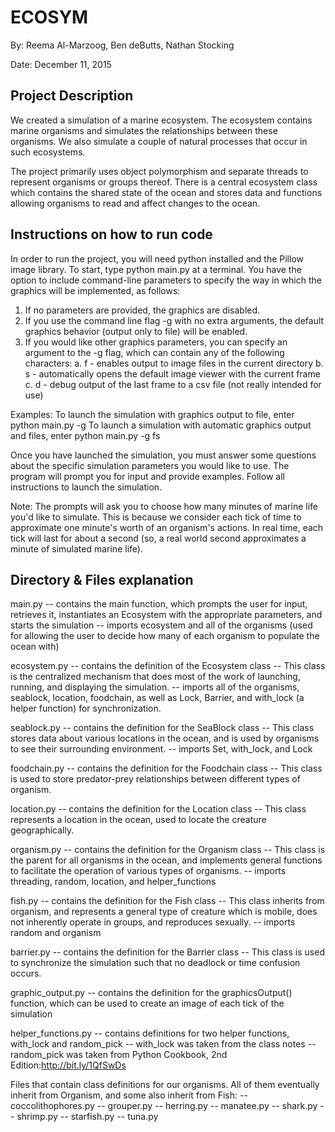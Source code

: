 # ECOSYM

By: Reema Al-Marzoog, Ben deButts, Nathan Stocking

Date: December 11, 2015


## Project Description


We created a simulation of a marine ecosystem. The ecosystem contains marine 
organisms and simulates the relationships between these organisms. We also 
simulate a couple of natural processes that occur in such ecosystems.

The project primarily uses object polymorphism and separate threads to represent
organisms or groups thereof. There is a central ecosystem class which contains 
the shared state of the ocean and stores data and functions allowing organisms 
to read and affect changes to the ocean.


## Instructions on how to run code


In order to run the project, you will need python installed and the Pillow image
library.
To start, type 
    python main.py
at a terminal. You have the option to include command-line parameters to specify
the way in which the graphics will be implemented, as follows:
1. If no parameters are provided, the graphics are disabled.
2. If you use the command line flag -g with no extra arguments, the default 
    graphics behavior (output only to file) will be enabled.
3. If you would like other graphics parameters, you can specify an argument to 
    the -g flag, which can contain any of the following characters:
    a. f - enables output to image files in the current directory
    b. s - automatically opens the default image viewer with the current frame
    c. d - debug output of the last frame to a csv file (not really intended for
        use)

Examples:
To launch the simulation with graphics output to file, enter
    python main.py -g
To launch a simulation with automatic graphics output and files, enter
    python main.py -g fs

Once you have launched the simulation, you must answer some questions about the 
specific simulation parameters you would like to use. The program will prompt 
you for input and provide examples. Follow all instructions to launch the 
simulation.

Note:
The prompts will ask you to choose how many minutes of marine life you'd like to
simulate. This is because we consider each tick of time to approximate one 
minute's worth of an organism's actions. In real time, each tick will last for
about a second (so, a real world second approximates a minute of simulated 
marine life).


## Directory & Files explanation


main.py
-- contains the main function, which prompts the user for input, retrieves it, 
    instantiates an Ecosystem with the appropriate parameters, and starts the 
    simulation
-- imports ecosystem and all of the organisms (used for allowing the user to 
    decide how many of each organism to populate the ocean with)

ecosystem.py
-- contains the definition of the Ecosystem class
-- This class is the centralized mechanism that does most of the work of 
    launching, running, and displaying the simulation.
-- imports all of the organisms, seablock, location, foodchain, as well as Lock,
    Barrier, and with_lock (a helper function) for synchronization.

seablock.py
-- contains the definition for the SeaBlock class
-- This class stores data about various locations in the ocean, and is used by 
    organisms to see their surrounding environment.
-- imports Set, with_lock, and Lock

foodchain.py
-- contains the definition for the Foodchain class
-- This class is used to store predator-prey relationships between different 
    types of organism.

location.py
-- contains the definition for the Location class
-- This class represents a location in the ocean, used to locate the creature 
    geographically.

organism.py
-- contains the definition for the Organism class
-- This class is the parent for all organisms in the ocean, and implements 
    general functions to facilitate the operation of various types of organisms.
-- imports threading, random, location, and helper_functions

fish.py
-- contains the definition for the Fish class
-- This class inherits from organism, and represents a general type of creature 
    which is mobile, does not inherently operate in groups, and reproduces 
    sexually.
-- imports random and organism

barrier.py
-- contains the definition for the Barrier class
-- This class is used to synchronize the simulation such that no deadlock or 
    time confusion occurs.

graphic_output.py
-- contains the definition for the graphicsOutput() function, which can be used 
    to create an image of each tick of the simulation

helper_functions.py
-- contains definitions for two helper functions, with_lock and random_pick
-- with_lock was taken from the class notes
-- random_pick was taken from Python Cookbook, 2nd Edition:http://bit.ly/1QfSwDs

Files that contain class definitions for our organisms. All of them eventually 
inherit from Organism, and some also inherit from Fish:
-- coccolithophores.py
-- grouper.py
-- herring.py
-- manatee.py
-- shark.py
-- shrimp.py
-- starfish.py
-- tuna.py